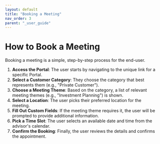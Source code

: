 ```yaml
---
layout: default
title: "Booking a Meeting"
nav_order: 3
parent: "_user_guide"
---
```


# How to Book a Meeting

Booking a meeting is a simple, step-by-step process for the end-user.

1.  **Access the Portal**: The user starts by navigating to the unique link for a specific Portal.
2.  **Select a Customer Category**: They choose the category that best represents them (e.g., "Private Customer").
3.  **Choose a Meeting Theme**: Based on the category, a list of relevant meeting themes (e.g., "Investment Planning") is shown.
4.  **Select a Location**: The user picks their preferred location for the meeting.
5.  **Fill Out Custom Fields**: If the meeting theme requires it, the user will be prompted to provide additional information.
6.  **Pick a Time Slot**: The user selects an available date and time from the advisor's calendar.
7.  **Confirm the Booking**: Finally, the user reviews the details and confirms the appointment.
